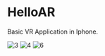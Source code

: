 
# HelloAR

Basic VR Application in Iphone.

![3](https://user-images.githubusercontent.com/72732974/132785614-3b3aee78-37c5-4deb-a6d5-a999c6f4259b.PNG)
![4](https://user-images.githubusercontent.com/72732974/132785639-c53311e0-0894-41aa-8f7e-edfcf8e56ea5.PNG)
![6](https://user-images.githubusercontent.com/72732974/132785474-7ce8c9cc-268e-4b8d-94fe-43e7201bf297.PNG)

